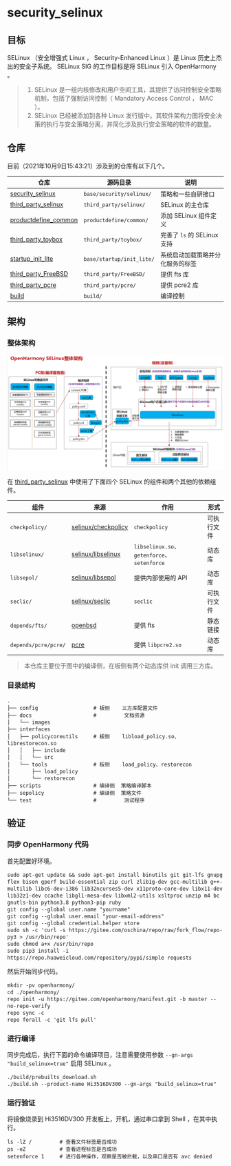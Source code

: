 # security_selinux

## 目标

SELinux （安全增强式 Linux ， Security-Enhanced Linux ）是 Linux 历史上杰出的安全子系统。 SELinux SIG 的工作目标是将 SELinux 引入 OpenHarmony 。

> 1. SELinux 是一组内核修改和用户空间工具，其提供了访问控制安全策略机制，包括了强制访问控制（ Mandatory Access Control ， MAC ）。
> 2. SELinux 已经被添加到各种 Linux 发行版中。其软件架构力图将安全决策的执行与安全策略分离，并简化涉及执行安全策略的软件的数量。

## 仓库

目前（2021年10月9日15:43:21）涉及到的仓库有以下几个。

| 仓库 | 源码目录 | 说明 |
| --- | --- | --- |
| [security_selinux](https://gitee.com/openharmony/security_selinux.git) | `base/security/selinux/` | 策略和一些自研接口 |
| [third_party_selinux](https://gitee.com/openharmony/third_party_selinux.git) | `third_party/selinux/` | SELinux 的主仓库 |
| [productdefine_common](https://gitee.com/openharmony/productdefine_common.git) | `productdefine/common/` | 添加 SELinux 组件定义 |
| [third_party_toybox](https://gitee.com/openharmony/third_party_toybox.git) | `third_party/toybox/` | 完善了 `ls` 的 SELinux 支持 |
| [startup_init_lite](https://gitee.com/openharmony/startup_init_lite.git) | `base/startup/init_lite/` | 系统启动加载策略并分化服务的标签 |
| [third_party_FreeBSD](https://gitee.com/openharmony/third_party_FreeBSD.git) | `third_party/FreeBSD/` | 提供 fts 库 |
| [third_party_pcre](https://gitee.com/openharmony-sig/third_party_pcre.git) | `third_party/pcre/` | 提供 pcre2 库 |
| [build](https://gitee.com/openharmony/build.git) | `build/` | 编译控制 |

## 架构

### 整体架构

![整体架构](docs/images/整体架构.png)

在 [third_party_selinux](https://gitee.com/openharmony-sig/third_party_selinux.git) 中使用了下面四个 SELinux 的组件和两个其他的依赖组件。

| 组件 | 来源 | 作用 | 形式 |
| --- | --- | --- | --- |
| `checkpolicy/` | [selinux/checkpolicy](https://github.com/SELinuxProject/selinux/tree/cf853c1a0c2328ad6c62fb2b2cc55d4926301d6b/checkpolicy) | `checkpolicy` | 可执行文件 |
| `libselinux/` | [selinux/libselinux](https://github.com/SELinuxProject/selinux/tree/cf853c1a0c2328ad6c62fb2b2cc55d4926301d6b/libselinux) | `libselinux.so`、`getenforce`、`setenforce` | 动态库 |
| `libsepol/` | [selinux/libsepol](https://github.com/SELinuxProject/selinux/tree/cf853c1a0c2328ad6c62fb2b2cc55d4926301d6b/libsepol) | 提供内部使用的 API | 动态库 |
| `seclic/` | [selinux/seclic](https://github.com/SELinuxProject/selinux/tree/cf853c1a0c2328ad6c62fb2b2cc55d4926301d6b/secilc) | `seclic` | 可执行文件 |
| `depends/fts/` | [openbsd](https://github.com/openbsd/src/tree/e8835b178a3e9df00c1c1fe0b9875fc5ef5a7854) | 提供 fts | 静态链接 |
| `depends/pcre/pcre/` | [pcre](https://github.com/PhilipHazel/pcre/tree/2ae7c30b95d63ecbaff6727eaff7c3a6a3969d56) | 提供 `libpcre2.so` | 动态库 |

> 本仓库主要位于图中的编译侧，在板侧有两个动态库供 init 调用三方库。

### 目录结构

```
.
├── config                  # 板侧    三方库配置文件
├── docs                    #         文档资源
│   └── images
├── interfaces
│   ├── policycoreutils     # 板侧    libload_policy.so、librestorecon.so
│   │   ├── include
│   │   └── src
│   └── tools               # 板侧    load_policy、restorecon
│       ├── load_policy
│       └── restorecon
├── scripts                 # 编译侧  策略编译脚本
├── sepolicy                # 编译侧  策略文件
└── test                    #         测试程序
```

## 验证

### 同步 OpenHarmony 代码

首先配置好环境。

```
sudo apt-get update && sudo apt-get install binutils git git-lfs gnupg flex bison gperf build-essential zip curl zlib1g-dev gcc-multilib g++-multilib libc6-dev-i386 lib32ncurses5-dev x11proto-core-dev libx11-dev lib32z1-dev ccache libgl1-mesa-dev libxml2-utils xsltproc unzip m4 bc gnutls-bin python3.8 python3-pip ruby
git config --global user.name "yourname"
git config --global user.email "your-email-address"
git config --global credential.helper store
sudo sh -c 'curl -s https://gitee.com/oschina/repo/raw/fork_flow/repo-py3 > /usr/bin/repo'
sudo chmod a+x /usr/bin/repo
sudo pip3 install -i https://repo.huaweicloud.com/repository/pypi/simple requests
```

然后开始同步代码。

```
mkdir -pv openharmony/
cd ./openharmony/
repo init -u https://gitee.com/openharmony/manifest.git -b master --no-repo-verify
repo sync -c
repo forall -c 'git lfs pull'
```

### 进行编译

同步完成后，执行下面的命令编译项目，注意需要使用参数 `--gn-args "build_selinux=true"` 启用 SELinux 。

```
./build/prebuilts_download.sh
./build.sh --product-name Hi3516DV300 --gn-args "build_selinux=true"
```

### 运行验证

将镜像烧录到 Hi3516DV300 开发板上，开机，通过串口拿到 Shell ，在其中执行。

```
ls -lZ /         # 查看文件标签是否成功
ps -eZ           # 查看进程标签是否成功
setenforce 1     # 进行各种操作，观察是否被拦截，以及串口是否有 avc denied
```
